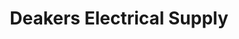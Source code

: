 ---
title: "Deakers Electrical Supply"
url: /borger/deakers-electrical-supply/
shop: electronics
---